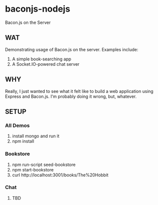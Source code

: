 baconjs-nodejs
==============

Bacon.js on the Server

WAT
---

Demonstrating usage of Bacon.js on the server. Examples
include:

1. A simple book-searching app
1. A Socket.IO-powered chat server

WHY
---

Really, I just wanted to see what it felt like to build a
web application using Express and Bacon.js. I'm probably
doing it wrong, but, whatever.

SETUP
-----

### All Demos

1. install mongo and run it
1. npm install

### Bookstore

1. npm run-script seed-bookstore
1. npm start-bookstore
1. curl http://localhost:3001/books/The%20Hobbit

### Chat

1. TBD
